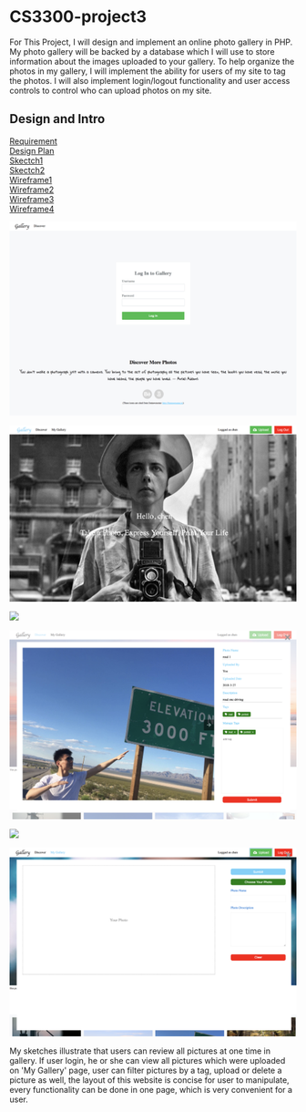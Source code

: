 # CS3300-project3
For This Project, I will design and implement an online photo gallery in PHP. My photo gallery will be backed by a database which I will use to store information about the images uploaded to your gallery. To help organize the photos in my gallery, I will implement the ability for users of my site to tag the photos. I will also implement login/logout functionality and user access controls to control who can upload photos on my site.


 ##  Design and Intro
[Requirement](requirement/project-3.pdf)<br/>
[Design Plan](design-plan/design-plan.md)<br/>
[Skectch1](design-plan/sketch1.jpg)<br/>
[Skectch2](design-plan/sketch2.jpg)<br/>
[Wireframe1](design-plan/wf1.jpg)<br/>
[Wireframe2](design-plan/wf2.jpg)<br/>
[Wireframe3](design-plan/wf3.jpg)<br/>
[Wireframe4](design-plan/wf4.jpg)

 ![](images/layout1.png)

 ![](images/layout2.png)

 ![](images/layout3.png)

 ![](images/layout4.png)

 ![](images/layout5.png)

 ![](images/layout6.png)

 My sketches illustrate that users can review all pictures at one time in gallery.  If user login, he or she can view all pictures which were uploaded on 'My Gallery' page, user can filter pictures by a tag, upload or delete a picture as well, the layout of this website is concise for user to manipulate, every functionality can be done in one page, which is very convenient for a user.
